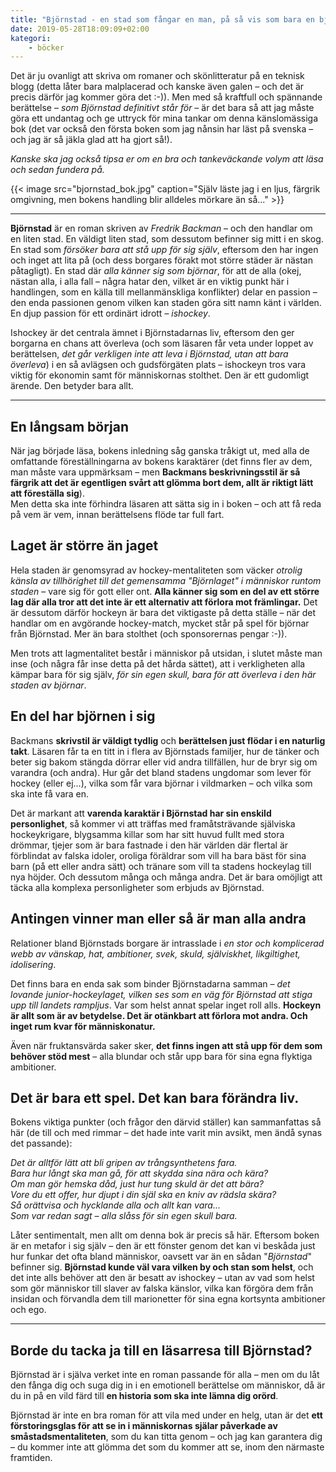```yaml
---
title: "Björnstad - en stad som fångar en man, på så vis som bara en björn kan"
date: 2019-05-28T18:09:09+02:00
kategori:
    - böcker
---
```


Det är ju ovanligt att skriva om romaner och skönlitteratur på en teknisk blogg (detta låter bara malplacerad och kanske även galen – och det är precis därför jag kommer göra det :-)). Men med så kraftfull och spännande berättelse – *som Björnstad definitivt står för* – är det bara så att jag måste göra ett undantag och ge uttryck för mina tankar om denna känslomässiga bok (det var också den första boken som jag nånsin har läst på svenska – och jag är så jäkla glad att ha gjort så!).

*Kanske ska jag också tipsa er om en bra och tankeväckande volym att läsa och sedan fundera på.*

{{< image src="bjornstad_bok.jpg" caption="Själv läste jag i en ljus, färgrik omgivning, men bokens handling blir alldeles mörkare än så..." >}}

-----

**Björnstad** är en roman skriven av *Fredrik Backman* – och den handlar om en liten stad. En väldigt liten stad, som dessutom befinner sig mitt i en skog. En stad som *försöker bara att stå upp för sig själv*, eftersom den har ingen och inget att lita på (och dess borgares förakt mot större städer är nästan påtagligt). En stad där *alla känner sig som björnar*, för att de alla (okej, nästan alla, i alla fall – några hatar den, vilket är en viktig punkt här i handlingen, som en källa till mellanmänskliga konflikter) delar en passion – den enda passionen genom vilken kan staden göra sitt namn känt i världen. En djup passion för ett ordinärt idrott – *ishockey*.

Ishockey är det centrala ämnet i Björnstadarnas liv, eftersom den ger borgarna en chans att överleva (och som läsaren får veta under loppet av berättelsen, *det går verkligen  inte att leva i Björnstad, utan att bara överleva*) i en så avlägsen och gudsförgäten plats – ishockeyn tros vara viktig för ekonomin samt för människornas stolthet. Den är ett gudomligt ärende. Den betyder bara allt.

-----

## En långsam början

När jag började läsa, bokens inledning såg ganska tråkigt ut, med alla de omfattande föreställningarna av bokens karaktärer (det finns fler av dem, man måste vara uppmärksam – men **Backmans beskrivningsstil är så färgrik att det är egentligen svårt att glömma bort dem, allt är riktigt lätt att föreställa sig**).   
Men detta ska inte förhindra läsaren att sätta sig in i boken – och att få reda på vem är vem, innan berättelsens flöde tar full fart. 

## Laget är större än jaget

Hela staden är genomsyrad av hockey-mentaliteten som väcker *otrolig känsla av tillhörighet till det gemensamma "Björnlaget" i människor runtom staden* – vare sig för gott eller ont. **Alla känner sig som en del av ett större lag där alla tror att det inte är ett alternativ att förlora mot främlingar.** Det är dessutom därför hockeyn är bara det viktigaste på detta ställe – när det handlar om en avgörande hockey-match, mycket står på spel för björnar från Björnstad. Mer än bara stolthet (och sponsorernas pengar :-)).

Men trots att lagmentalitet består i människor på utsidan, i slutet måste man inse (och några får inse detta på det hårda sättet), att i verkligheten alla kämpar bara för sig själv, *för sin egen skull, bara för att överleva i den här staden av björnar*.

## En del har björnen i sig

Backmans **skrivstil är väldigt tydlig** och **berättelsen just flödar i en naturlig takt**. Läsaren får ta en titt in i flera av Björnstads familjer, hur de tänker och beter sig bakom stängda dörrar eller vid andra tillfällen, hur de bryr sig om varandra (och andra). Hur går det bland stadens ungdomar som lever för hockey (eller ej...), vilka som får vara björnar i vildmarken – och vilka som ska inte få vara en.

Det är markant att **varenda karaktär i Björnstad har sin enskild personlighet**, så kommer vi att träffas med framåtsträvande själviska hockeykrigare, blygsamma killar som har sitt huvud fullt med stora drömmar, tjejer som är bara fastnade i den här världen där flertal är förblindat av falska idoler, oroliga föräldrar som vill ha bara bäst för sina barn (på ett eller andra sätt) och tränare som vill ta stadens hockeylag till nya höjder. Och dessutom många och många andra. Det är bara omöjligt att täcka alla komplexa personligheter som erbjuds av Björnstad.

## Antingen vinner man eller så är man alla andra

Relationer bland Björnstads borgare är intrasslade i *en stor och komplicerad webb av vänskap, hat, ambitioner, svek, skuld, själviskhet, likgiltighet, idolisering*. 

Det finns bara en enda sak som binder Björnstadarna samman – *det lovande junior-hockeylaget, vilken ses som en väg för Björnstad att stiga upp till landets rampljus*. Var som helst annat spelar inget roll alls. **Hockeyn är allt som är av betydelse. Det är otänkbart att förlora mot andra. Och inget rum kvar för människonatur.**

Även när fruktansvärda saker sker, **det finns ingen att stå upp för dem som behöver stöd mest** – alla blundar och står upp bara för sina egna flyktiga ambitioner.

## Det är bara ett spel. Det kan bara förändra liv.

Bokens viktiga punkter (och frågor den därvid ställer) kan sammanfattas så här (de till och med rimmar – det hade inte varit min avsikt, men ändå synas det passande):

*Det är alltför lätt att bli gripen av trångsynthetens fara.*   
*Bara hur långt ska man gå, för att skydda sina nära och kära?*   
*Om man gör hemska dåd, just hur tung skuld är det att bära?*   
*Vore du ett offer, hur djupt i din själ ska en kniv av rädsla skära?*   
*Så orättvisa och hycklande alla och allt kan vara...*   
*Som var redan sagt – alla slåss för sin egen skull bara.*

Låter sentimentalt, men allt om denna bok är precis så här. Eftersom boken är en metafor i sig själv – den är ett fönster genom det kan vi beskåda just hur funkar det ofta bland människor, oavsett var än en sådan "*Björnstad*" befinner sig. **Björnstad kunde väl vara vilken by och stan som helst**, och det inte alls behöver att den är besatt av ishockey – utan av vad som helst som gör människor till slaver av falska känslor, vilka kan förgöra dem från insidan och förvandla dem till marionetter för sina egna kortsynta ambitioner och ego.

-----

## Borde du tacka ja till en läsarresa till Björnstad?

Björnstad är i själva verket inte en roman passande för alla – men om du låt den fånga dig och suga dig in i en emotionell berättelse om människor, då är du in på en vild färd till **en historia som ska inte lämna dig orörd**.

Björnstad är inte en bra roman för att vila med under en helg, utan är det **ett förstoringsglas för att se in i människornas själar påverkade av småstadsmentaliteten**, som du kan titta genom – och jag kan garantera dig – du kommer inte att glömma det som du kommer att se, inom den närmaste framtiden.
